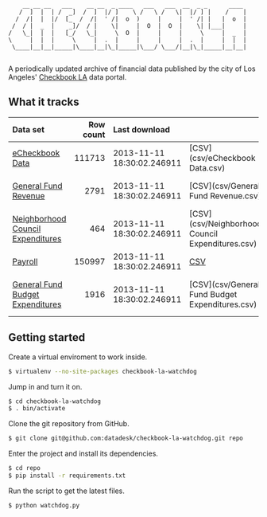 <pre><code>    __ __ __   ___    __ __  _ ____   ___   ___  __  _ _      ____ 
   /  ]  |  | /  _]  /  ]  |/ ]    \ /   \ /   \|  |/ ] |    /    |
  /  /|  |  |/  [_  /  /|  ' /|  o  )     |     |  ' /| |   |  o  |
 /  / |  _  |    _]/  / |    \|     |  O  |  O  |    \| |___|     |
/   \_|  |  |   [_/   \_|     \  O  |     |     |     \     |  _  |
\     |  |  |     \     |  .  |     |     |     |  .  |     |  |  |
 \____|__|__|_____|\____|__|\_|_____|\___/ \___/|__|\_|_____|__|__|
                                                                   </code></pre>

A periodically updated archive of financial data published by the city of Los Angeles' [Checkbook LA](https://controllerdata.lacity.org/) data portal.

What it tracks
--------------

|Data set|Row count|Last download|   |   |
|:--------|--------:|:-----------|:--|:--|
|[eCheckbook Data](https://controllerdata.lacity.org/Finance/eCheckbook-Data/pggv-e4fn)|111713|2013-11-11 18:30:02.246911|[CSV](csv/eCheckbook Data.csv)|[JSON](json/eCheckbook Data.json)|
|[General Fund Revenue](https://controllerdata.lacity.org/Finance/General-Fund-Revenue/hfus-a659)|2791|2013-11-11 18:30:02.246911|[CSV](csv/General Fund Revenue.csv)|[JSON](json/General Fund Revenue.json)|
|[Neighborhood Council Expenditures](https://controllerdata.lacity.org/Finance/Neighborhood-Council-Expenditures/f2ec-m4t9)|464|2013-11-11 18:30:02.246911|[CSV](csv/Neighborhood Council Expenditures.csv)|[JSON](json/Neighborhood Council Expenditures.json)|
|[Payroll](https://controllerdata.lacity.org/Finance/Payroll/qjfm-3srk)|150997|2013-11-11 18:30:02.246911|[CSV](csv/Payroll.csv)|[JSON](json/Payroll.json)|
|[General Fund Budget Expenditures](https://controllerdata.lacity.org/Finance/General-Fund-Budget-Expenditures/uyzw-yi8n)|1916|2013-11-11 18:30:02.246911|[CSV](csv/General Fund Budget Expenditures.csv)|[JSON](json/General Fund Budget Expenditures.json)|


Getting started
---------------

Create a virtual enviroment to work inside.

```bash
$ virtualenv --no-site-packages checkbook-la-watchdog
```

Jump in and turn it on.

```bash
$ cd checkbook-la-watchdog
$ . bin/activate
```

Clone the git repository from GitHub.

```bash
$ git clone git@github.com:datadesk/checkbook-la-watchdog.git repo
```

Enter the project and install its dependencies.

```bash
$ cd repo
$ pip install -r requirements.txt
```

Run the script to get the latest files.

```bash
$ python watchdog.py
```